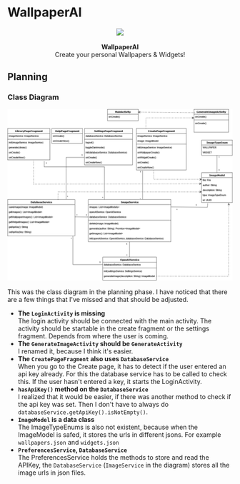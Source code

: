 # WallpaperAI

<div align="center">
  <image src="./app/src/main/res/mipmap-xxhdpi/ic_launcher_round.webp" width="144" /><br/>
  <p><b>WallpaperAI</b><br>Create your personal Wallpapers & Widgets!</p>
</div>

## Planning

### Class Diagram

![ClassDiagram](./ClassDiagram.png)

This was the class diagram in the planning phase. I have noticed that there are a few things that I've missed and that should be adjusted.

- **The `LoginActivity` is missing**  
  The login activity should be connected with the main activity. The activity should be startable in the create fragment or the settings fragment. Depends from where the user is coming.
- **The `GenerateImageActivity` should be `GenerateActivity`**  
  I renamed it, because I think it's easier.
- **The `CreatePageFragment` also uses `DatabaseService`**  
  When you go to the Create page, it has to detect if the user entered an api key already. For this the database service has to be called to check this. If the user hasn't entered a key, it starts the LoginActivity.
- **`hasApiKey()` method on the `DatabaseService`**  
  I realized that it would be easier, if there was another method to check if the api key was set. Then I don't have to always do `databaseService.getApiKey().isNotEmpty()`.
- **`ImageModel` is a data class**  
  The ImageTypeEnums is also not existent, because when the ImageModel is safed, it stores the urls in different jsons. For example `wallpapers.json` and `widgets.json`
- **`PreferencesService`, `DatabaseService`**  
  The PreferencesService holds the methods to store and read the APIKey, the `DatabaseService` (`ImageService` in the diagram) stores all the image urls in json files.
